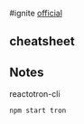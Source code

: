 #ignite [official](https://github.com/infinitered/ignite)
## cheatsheet
## Notes
reactotron-cli

```
npm start tron
```
